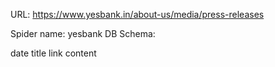 URL: https://www.yesbank.in/about-us/media/press-releases

Spider name: yesbank
DB Schema:

date
title
link
content
